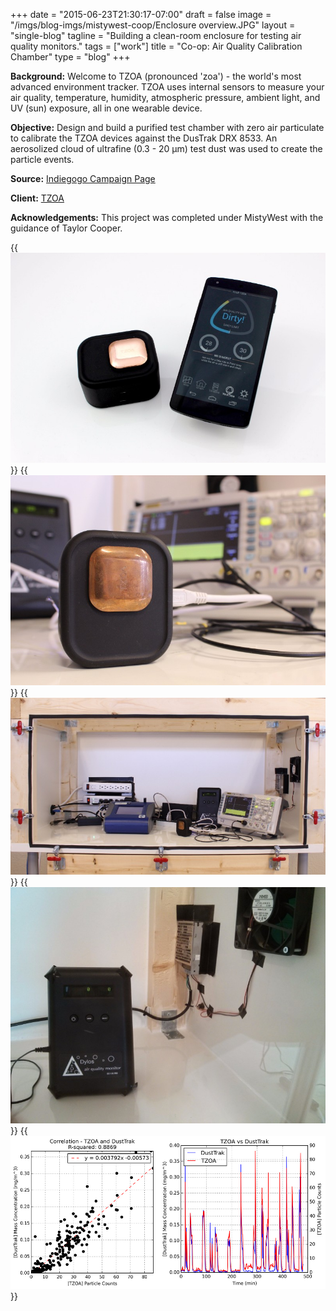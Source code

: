 +++
date = "2015-06-23T21:30:17-07:00"
draft = false
image = "/imgs/blog-imgs/mistywest-coop/Enclosure overview.JPG"
layout = "single-blog"
tagline = "Building a clean-room enclosure for testing air quality monitors."
tags = ["work"]
title = "Co-op: Air Quality Calibration Chamber"
type = "blog"
+++

__Background:__ Welcome to TZOA (pronounced 'zoa') - the world's most advanced environment tracker. TZOA uses internal sensors to measure your air quality, temperature, humidity, atmospheric pressure, ambient light, and UV (sun) exposure, all in one wearable device.

__Objective:__ Design and build a purified test chamber with zero air particulate to calibrate the TZOA devices against the DusTrak DRX 8533. An aerosolized cloud of ultrafine (0.3 - 20 μm) test dust was used to create the particle events.

__Source:__ [Indiegogo Campaign Page](https://www.indiegogo.com/projects/tzoa-wearable-air-quality-tracker#/)

__Client:__ [TZOA](https://www.tzoa.com/)

__Acknowledgements:__ This project was completed under MistyWest with the guidance of Taylor Cooper.

{{<img caption="The TZOA paired with a smartphone to demonstrate the environment tracking dashboard." src="/imgs/blog-imgs/mistywest-coop/2015_Tzoa_EnviroTracker (5).JPG" >}}
{{<img caption="Close up of the device in the test environment." src="/imgs/blog-imgs/mistywest-coop/2015_Tzoa_EnviroTracker (3).jpg" >}}
{{<img caption="Overview of the test equipment inside the test chamber." src="/imgs/blog-imgs/mistywest-coop/2015_Tzoa_EnviroTracker (2).jpg" >}}
{{<img caption="The Dylos air quality monitor showing zero particulate measurements. A HEPA filter was used to provide the filtration." src="/imgs/blog-imgs/mistywest-coop/IMG_20150501_155402.jpg" >}}
{{<img caption="Correlation data between the TZOA vs DustTrak devices." src="/imgs/blog-imgs/mistywest-coop/TZOA_data.jpg" >}}